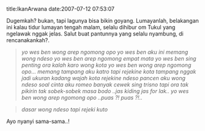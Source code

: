 title:IkanArwana
date:2007-07-12 07:53:07

Dugemkah? bukan, tapi lagunya bisa bikin goyang. Lumayanlah, belakangan ini kalau tidur lumayan tengah malam, selalu dihibur om Tukul yang ngelawak nggak jelas. Salut buat pantunnya yang selalu nyambung, di rencanakankah?.
<blockquote>
 <em>
  yo wes ben wong arep ngomong opo
yo wes ben aku ini memang wong ndeso
yo wes ben arep ngomong empat mata
yo wes ben sing penting ora kalah karo wong kota
  <span>
  </span>
 </em>
 <em>
  yo wes ben wong arep ngomong opo&#8230;
 </em>
 <em>
  memang tampang aku katro
tapi rejekine kota
tampang nggak jadi ukuran
kadang wajah kota
rejekine ndeso
 </em>
 <em>
  pancen aku wong ndeso
soal cinta aku romeo
banyak cewek sing trisno
tapi ora tak pikirin
tak sobek-sobek masa bodo
 </em>
 <em>
  ..jas kiding jas for lak..
 </em>
 <em>
  yo wes ben wong arep ngomong opo
..puas ?! puas ?!..
 </em>
</blockquote>
<blockquote>
 <em>
  dasar wong ndeso tapi rejeki kuto
 </em>
</blockquote>
Ayo nyanyi sama-sama..!
